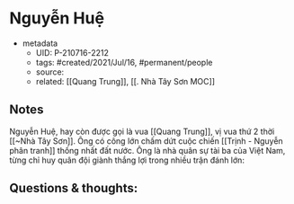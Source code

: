 # Nguyễn Huệ

- metadata
	- UID: P-210716-2212
	- tags: #created/2021/Jul/16, #permanent/people 
	- source: 
	- related: [[Quang Trung]], [[. Nhà Tây Sơn MOC]]

## Notes
Nguyễn Huệ, hay còn được gọi là vua [[Quang Trung]], vị vua thứ 2 thời [[~Nhà Tây Sơn]]. Ông có công lớn chấm dứt cuộc chiến [[Trịnh - Nguyễn phân tranh]] thống nhất đất nước. Ông là nhà quân sự tài ba của Việt Nam, từng chỉ huy quân đội giành thắng lợi trong nhiều trận đánh lớn: 

## Questions & thoughts:

